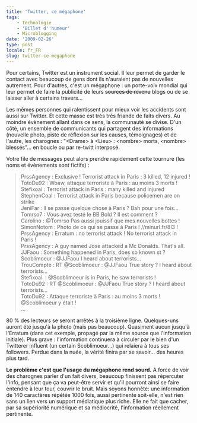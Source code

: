 ```yaml
---
title: 'Twitter, ce mégaphone'
tags:
    - Technologie
    - 'Billet d''humeur'
    - Microblogging
date: '2009-02-26'
type: post
locale: fr_FR
slug: twitter-ce-megaphone
---
```


Pour certains, Twitter est un instrument social. Il leur permet de garder le contact avec beaucoup de gens dont ils n'auraient pas de nouvelles autrement. Pour d'autres, c'est un mégaphone&nbsp;: un porte-voix mondial qui leur permet de faire la publicité de leurs <span style="text-decoration: line-through">sources de revenu</span> blogs ou de se laisser aller à certains travers…

<!-- more -->

Les mêmes personnes qui ralentissent pour mieux voir les accidents sont aussi sur Twitter. Et cette masse est très très friande de faits divers. Au moindre évènement allant dans ce sens, la communauté se divise. D'un côté, un ensemble de communicants qui partagent des informations (nouvelle photo, piste de réflexion sur les causes, témoignages) et de l'autre, les charognes&nbsp;: "&lt;Drame&gt; à &lt;Lieu&gt;&nbsp;: &lt;nombre&gt; morts, &lt;nombre&gt; blessés"… en boucle ou par re-twitt interposé.

Votre file de messages peut alors prendre rapidement cette tournure (les noms et évènements sont fictifs)&nbsp;:

> PrssAgency&nbsp;: Exclusive&nbsp;! Terrorist attack in Paris&nbsp;: 3 killed, 12 injured&nbsp;!  
> TotoDu92&nbsp;: Woaw, attaque terroriste à Paris&nbsp;: au moins 3 morts&nbsp;!  
> Stefixoai&nbsp;: Terrorist attack in Paris&nbsp;: many killed and injured  
> StephenCoal&nbsp;: Terrorist attack in Paris because policemen are on strike  
> JeniFar&nbsp;: Il se passe quelque chose à Paris&nbsp;? Bah pour une fois…  
> Tomrso7&nbsp;: Vous avez testé le BB Bold&nbsp;? Il est comment&nbsp;?  
> Carolino&nbsp;: @Tomrso Pas aussi jouissif que mes nouvelles bottes&nbsp;!  
> SimonNotom&nbsp;: Photo de ce qui se passe à Paris&nbsp;! //minurl.fr/8l3&nbsp;!  
> PrssAgency&nbsp;: Erratum&nbsp;: no terrorist attack&nbsp;! No terrorist attack in Paris&nbsp;!  
> PrssAgency&nbsp;: A guy named Jose attacked a Mc Donalds. That's all.  
> JJFaou&nbsp;: Something happened in Paris, does so known st&nbsp;?  
> Scoblimoeur&nbsp;: @JJFaou I heard about terrorists…  
> TrouCompte&nbsp;: RT @Scoblimoeur&nbsp;: @JJFaou True story&nbsp;? I heard about terrorists…  
> Stefixoai &nbsp;: @Scoblimoeur is in Paris, he saw terrorists&nbsp;!  
> TotoDu92&nbsp;: RT @Scoblimoeur&nbsp;: @JJFaou True story&nbsp;? I heard about terrorists…  
> TotoDu92&nbsp;: Attaque terroriste à Paris&nbsp;: au moins 3 morts&nbsp;! @Scoblimoeur y était&nbsp;!  
> …

80 % des lecteurs se seront arrêtés à la troisième ligne. Quelques-uns auront été jusqu'à la photo (mais pas beaucoup). Quasiment aucun jusqu'à l'Erratum (dans cet exemple, propagé par la même source que l'information initiale). Plus grave&nbsp;: l'information continuera à circuler par le bien d'un Twitterer influent (un certain Scoblimoeur…) qui relaiera à tous ses followers. Perdue dans la nuée, la vérité finira par se savoir… des heures plus tard.

**Le problème c'est que l'usage du mégaphone rend sourd.** A force de voir des charognes parler d'un fait divers, beaucoup finissent pas répercuter l'info, pensant que ça va peut-être servir et qu'il pourront ainsi se faire entendre à leur tour, couvrir le bruit. Mais soyons honnête: une information de 140 caractères répétée 1000 fois, aussi pertinente soit-elle, n'est rien sans un lien vers un support médiatique plus riche. Elle ne fait que cacher, par sa supériorité numérique et sa médiocrité, l'information réellement pertinente.
